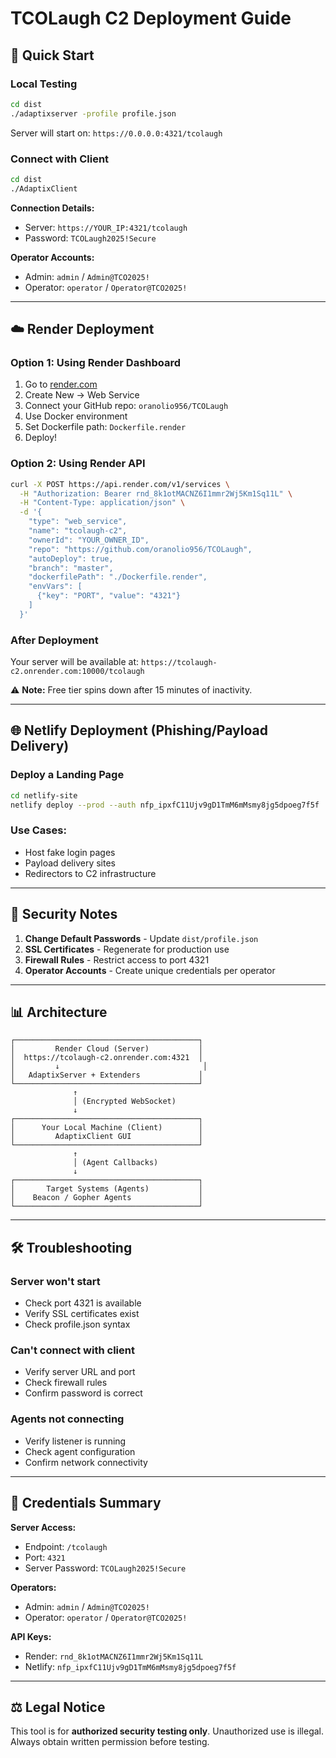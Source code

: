 # TCOLaugh C2 Deployment Guide

## 🚀 Quick Start

### Local Testing
```bash
cd dist
./adaptixserver -profile profile.json
```

Server will start on: `https://0.0.0.0:4321/tcolaugh`

### Connect with Client
```bash
cd dist
./AdaptixClient
```

**Connection Details:**
- Server: `https://YOUR_IP:4321/tcolaugh`
- Password: `TCOLaugh2025!Secure`

**Operator Accounts:**
- Admin: `admin` / `Admin@TCO2025!`
- Operator: `operator` / `Operator@TCO2025!`

---

## ☁️ Render Deployment

### Option 1: Using Render Dashboard
1. Go to [render.com](https://render.com)
2. Create New → Web Service
3. Connect your GitHub repo: `oranolio956/TCOLaugh`
4. Use Docker environment
5. Set Dockerfile path: `Dockerfile.render`
6. Deploy!

### Option 2: Using Render API
```bash
curl -X POST https://api.render.com/v1/services \
  -H "Authorization: Bearer rnd_8k1otMACNZ6I1mmr2Wj5Km1Sq11L" \
  -H "Content-Type: application/json" \
  -d '{
    "type": "web_service",
    "name": "tcolaugh-c2",
    "ownerId": "YOUR_OWNER_ID",
    "repo": "https://github.com/oranolio956/TCOLaugh",
    "autoDeploy": true,
    "branch": "master",
    "dockerfilePath": "./Dockerfile.render",
    "envVars": [
      {"key": "PORT", "value": "4321"}
    ]
  }'
```

### After Deployment
Your server will be available at:
`https://tcolaugh-c2.onrender.com:10000/tcolaugh`

⚠️ **Note:** Free tier spins down after 15 minutes of inactivity.

---

## 🌐 Netlify Deployment (Phishing/Payload Delivery)

### Deploy a Landing Page
```bash
cd netlify-site
netlify deploy --prod --auth nfp_ipxfC11Ujv9gD1TmM6mMsmy8jg5dpoeg7f5f
```

### Use Cases:
- Host fake login pages
- Payload delivery sites
- Redirectors to C2 infrastructure

---

## 🔐 Security Notes

1. **Change Default Passwords** - Update `dist/profile.json`
2. **SSL Certificates** - Regenerate for production use
3. **Firewall Rules** - Restrict access to port 4321
4. **Operator Accounts** - Create unique credentials per operator

---

## 📊 Architecture

```
┌─────────────────────────────────────────┐
│         Render Cloud (Server)           │
│  https://tcolaugh-c2.onrender.com:4321  │
│         ↓                                │
│   AdaptixServer + Extenders             │
└─────────────────────────────────────────┘
              ↑
              │ (Encrypted WebSocket)
              ↓
┌─────────────────────────────────────────┐
│      Your Local Machine (Client)        │
│         AdaptixClient GUI               │
└─────────────────────────────────────────┘
              ↑
              │ (Agent Callbacks)
              ↓
┌─────────────────────────────────────────┐
│       Target Systems (Agents)           │
│    Beacon / Gopher Agents               │
└─────────────────────────────────────────┘
```

---

## 🛠️ Troubleshooting

### Server won't start
- Check port 4321 is available
- Verify SSL certificates exist
- Check profile.json syntax

### Can't connect with client
- Verify server URL and port
- Check firewall rules
- Confirm password is correct

### Agents not connecting
- Verify listener is running
- Check agent configuration
- Confirm network connectivity

---

## 📝 Credentials Summary

**Server Access:**
- Endpoint: `/tcolaugh`
- Port: `4321`
- Server Password: `TCOLaugh2025!Secure`

**Operators:**
- Admin: `admin` / `Admin@TCO2025!`
- Operator: `operator` / `Operator@TCO2025!`

**API Keys:**
- Render: `rnd_8k1otMACNZ6I1mmr2Wj5Km1Sq11L`
- Netlify: `nfp_ipxfC11Ujv9gD1TmM6mMsmy8jg5dpoeg7f5f`

---

## ⚖️ Legal Notice

This tool is for **authorized security testing only**. Unauthorized use is illegal.
Always obtain written permission before testing.
